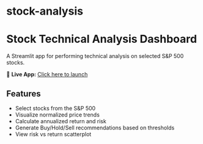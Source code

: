 # stock-analysis

# Stock Technical Analysis Dashboard

A Streamlit app for performing technical analysis on selected S&P 500 stocks.

🔗 **Live App:** [Click here to launch](https://thoms509-stock-analysis.streamlit.app/)

## Features

- Select stocks from the S&P 500
- Visualize normalized price trends
- Calculate annualized return and risk
- Generate Buy/Hold/Sell recommendations based on thresholds
- View risk vs return scatterplot
